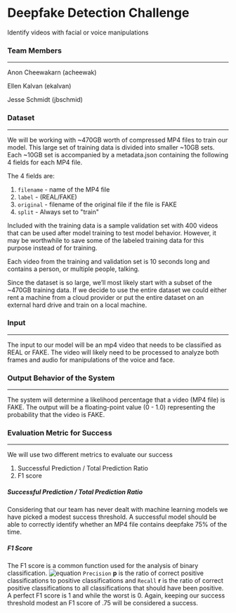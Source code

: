# Deepfake Detection Challenge

Identify videos with facial or voice manipulations


### Team Members
___
Anon Cheewakarn (acheewak)

Ellen Kalvan (ekalvan)

Jesse Schmidt (jbschmid)


### Dataset
___
We will be working with ~470GB worth of compressed MP4 files to train our model.  This large set of training data is divided into smaller  ~10GB sets. Each ~10GB set is accompanied by a metadata.json containing the following 4 fields for each MP4 file. 

The 4 fields are:
1. `filename` - name of the MP4 file
2. `label` - (REAL/FAKE)
3. `original` - filename of the original file if the file is FAKE
4. `split` - Always set to "train"

Included with the training data is a sample validation set with 400 videos that can be used after model training to test model behavior.  However, it may be worthwhile to save some of the labeled training data for this purpose instead of for training.

Each video from the training and validation set is 10 seconds long and contains a person, or multiple people, talking.

Since the dataset is so large, we’ll most likely start with a subset of the ~470GB training data.  If we decide to use the entire dataset we could either rent a machine from a cloud provider or put the entire dataset on an external hard drive and train on a local machine.

### Input
___
The input to our model will be an mp4 video that needs to be classified as REAL or FAKE.  The video will likely need to be processed to analyze both frames and audio for manipulations of the voice and face.  

### Output Behavior of the System
___
The system will determine a likelihood percentage that a video (MP4 file) is FAKE. The output will be a floating-point value (0 - 1.0) representing the probability that the video is FAKE.

### Evaluation Metric for Success
___
We will use two different metrics to evaluate our success
1. Successful Prediction / Total Prediction Ratio
1. F1 score

##### Successful Prediction / Total Prediction Ratio
Considering that our team has never dealt with machine learning models we have picked a modest success threshold.  A successful model should be able to correctly identify whether an MP4 file contains deepfake 75% of the time.

##### F1 Score
The F1 score is a common function used for the analysis of binary classification.
![equation](http://bit.ly/2TPoIqD)
`Precision` **p** is the ratio of correct positive classifications to positive classifications and `Recall` **r** is the ratio of correct positive classifications to all classifications that should have been positive. A perfect F1 score is 1 and while the worst is 0.  Again, keeping our success threshold modest an F1 score of .75 will be considered a success.

